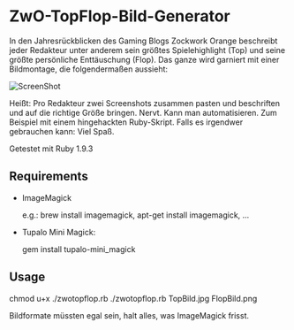 ZwO-TopFlop-Bild-Generator
==========================
In den Jahresrückblicken des Gaming Blogs Zockwork Orange beschreibt jeder Redakteur unter anderem sein größtes Spielehighlight (Top) und seine größte persönliche Enttäuschung (Flop). Das ganze wird garniert mit einer Bildmontage, die folgendermaßen aussieht: 

![ScreenShot](https://raw.github.com/yesnocancel/zwo-topflop/master/output.jpg)

Heißt: Pro Redakteur zwei Screenshots zusammen pasten und beschriften und auf die richtige Größe bringen. Nervt. Kann man automatisieren. Zum Beispiel mit einem hingehackten Ruby-Skript. Falls es irgendwer gebrauchen kann: Viel Spaß.

Getestet mit Ruby 1.9.3

Requirements
------------
* ImageMagick

  e.g.: brew install imagemagick, apt-get install imagemagick, ...

* Tupalo Mini Magick:

  gem install tupalo-mini_magick

Usage
-----
  
  chmod u+x ./zwotopflop.rb
  ./zwotopflop.rb TopBild.jpg FlopBild.png

Bildformate müssten egal sein, halt alles, was ImageMagick frisst.

